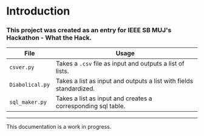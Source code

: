 # Introduction
### This project was created as an entry for IEEE SB MUJ's Hackathon - What the Hack.

<!--- List of files:
- ` => takes csv file as input and creates sql table.`
- `sql_maker.py => takes csv file as input and creates sql table.` --->

| File | Usage |
| ------ | ------ |
| `csver.py` | Takes a `.csv` file as input and outputs a list of lists. |
| `Diabolical.py` | Takes a list as input and outputs a list with fields standardized. |
| `sql_maker.py` | Takes a list as input and creates a corresponding sql table. |

<hr>

This  documentation is a work in progress.
